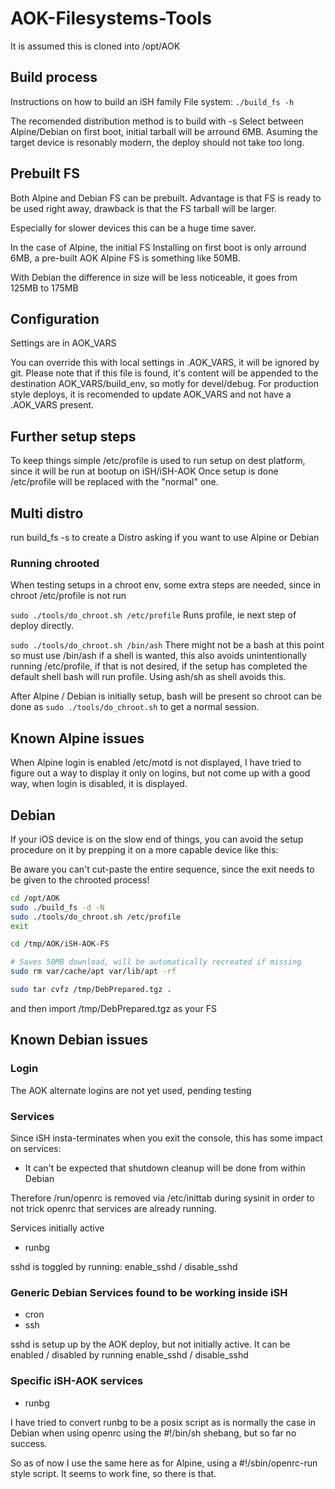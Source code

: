 # AOK-Filesystems-Tools

It is assumed this is cloned into /opt/AOK

## Build process

Instructions on how to build an iSH family File system: `./build_fs -h`

The recomended distribution method is to build with -s
Select between Alpine/Debian on first boot, initial tarball will be
arround 6MB. Asuming the target device is resonably modern, the
deploy should not take too long.

## Prebuilt FS

Both Alpine and Debian FS can be prebuilt. Advantage is that FS is ready
to be used right away, drawback is that the FS tarball will be larger.

Especially for slower devices this can be a huge time saver.

In the case of Alpine, the initial FS Installing on first boot is only
arround 6MB, a pre-built AOK Alpine FS is something like 50MB.

With Debian the difference in size will be less noticeable, it goes
from 125MB to 175MB

## Configuration

Settings are in AOK_VARS

You can override this with local settings in .AOK_VARS, it will be
ignored by git. Please note that if this file is found,
it's content will be appended to the destination AOK_VARS/build_env,
so motly for devel/debug. For production style deploys, it is recomended
to update AOK_VARS and not have a .AOK_VARS present.

## Further setup steps

To keep things simple /etc/profile is used to run setup on dest
platform, since it will be run at bootup on iSH/iSH-AOK
Once setup is done /etc/profile will be replaced with the "normal" one.

## Multi distro

run build_fs -s to create a Distro asking if you want to use Alpine or
Debian

### Running chrooted

When testing setups in a chroot env, some extra steps are needed,
since in chroot /etc/profile is not run

`sudo ./tools/do_chroot.sh /etc/profile`  Runs profile, ie next step of
deploy directly.

`sudo ./tools/do_chroot.sh /bin/ash`  There might not be a bash at
this point so must use /bin/ash if a shell is wanted, this also avoids
unintentionally running /etc/profile, if that is not desired, if the
setup has completed the default shell bash will run profile.
Using ash/sh as shell avoids this.

After Alpine / Debian is initially setup, bash will be
present so chroot can be done as `sudo ./tools/do_chroot.sh` to get a
normal session.

## Known Alpine issues

When Alpine login is enabled /etc/motd is not displayed, I have tried to
figure out a way to display it only on logins, but not come up with
a good way, when login is disabled, it is displayed.

## Debian

If your iOS device is on the slow end of things, you can avoid the
setup procedure on it by prepping it on a more capable device like this:

Be aware you can't cut-paste the entire sequence, since the exit needs
to be given to the chrooted process!

```bash
cd /opt/AOK
sudo ./build_fs -d -N
sudo ./tools/do_chroot.sh /etc/profile
exit

cd /tmp/AOK/iSH-AOK-FS

# Saves 50MB download, will be automatically recreated if missing
sudo rm var/cache/apt var/lib/apt -rf

sudo tar cvfz /tmp/DebPrepared.tgz .
```

and then import /tmp/DebPrepared.tgz as your FS

## Known Debian issues

### Login

The AOK alternate logins are not yet used, pending testing

### Services

Since iSH insta-terminates when you exit the console, this has some
impact on services:

- It can't be expected that shutdown cleanup will be done from within Debian

Therefore /run/openrc is removed via /etc/inittab during sysinit
in order to not trick openrc that services are already running.

Services initially active

- runbg

sshd is toggled by running: enable_sshd / disable_sshd

### Generic Debian Services found to be working inside iSH

- cron
- ssh

sshd is setup up by the AOK deploy, but not initially active.
It can be enabled / disabled by running enable_sshd / disable_sshd

### Specific iSH-AOK services

- runbg

I have tried to convert runbg to be a posix script
as is normally the case in Debian when using openrc
using the #!/bin/sh shebang, but so far no success.

So as of now I use the same here as for Alpine,
using a #!/sbin/openrc-run style script.
It seems to work fine, so there is that.
